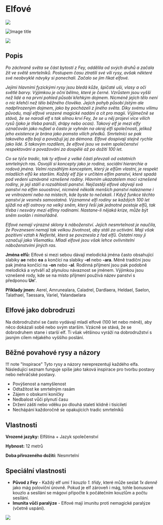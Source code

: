 # Elfové

<img src="/assets/sep_line.png"/>

![Image title](/assets/OW/races/Elf.png)

<img src="/assets/sep_line.png"/>

## Popis

*Po záchraně světa se část bytostí z Fey, oddělila od svých druhů a začala žít ve světě smrtelníků. Postupem času ztratili své vílí rysy, avšak některé své neobvyklé návyky si ponechali. Začalo se jim říkat elfové.*

*Jejími hlavními fyzickými rysy jsou bledá kůže, špičaté uši, vlasy a oči světlé barvy. Výjimkou je oční bělmo, které je černé. Vzrůstem jsou vyšší než lidé a na první pohled působí křehkým dojmem. Nicméně jejich tělo není o nic křehčí než tělo běžného člověka. Jejich pohyb působí jistým ale nadpřirozeným dojmem, jako by pocházeli z jiného světa. Díky svému vílímu původu, mají elfové vrozené magické nadání a cit pro magii. Výjimečně se stává, že se narodí elf s tak silnou krví Fey, že se u něj projeví více vílích rysů (jako je třeba paroží, drápy nebo ocas). Takový elf je mezi elfy označován jako nufael a často je vyhnán na okraj elfí společnosti, jelikož jeho existence je brána jako pomsta vílích předků. Smrtelníci se pak takového elfa bojí a považují jej za démona. Elfové dospívají stejně rychle jako lidé. S takovým rozdílem, že elfové jsou ve svém společenství respektováni a považováni za dospělé až po dožití 100 let.*

*Co se týče tradic, tak ty elfové z velké části převzali od ostatních smrtelných ras. Osvojili si koncepty jako je rodina, sociální hierarchie a rodová jména. Velmi rozsáhlým konceptem, který je elfům vlastní, je respekt mladších elfů ke starším. Každý elf žije v určitém elfím panství, které spadá pod vedení uznávané vznešené rodiny. Hlavním ukazatelem moci vznešené rodiny, je její stáří a rozsáhlosti panství. Nejčastěji elfové obývají svá panství na elfím souostroví, nicméně několik menších panství nalezneme i ve vnitrozemí nebo na místech, kde byste to nečekali. I Když funkce těchto panství je vesměs samostatná. Významné elfí rodiny se každých 100 let sjíždí na elfí ostrovy na velký sněm, který řeší jak jednotné postoje elfů, tak třeba i nesváry mezi elfímy rodinami. Nastane-li nějaká krize, může být sněm svolán i mimořádně.*

*Elfové nemají výrazné sklony k náboženství. Jejich nesmrtelnost je naučila, že Povznesení nemají tak velkou životnost, aby stáli za uctívání. Mají však pozitivní vztah k Neferité, která se povznesla z řad elfů. Ostatní rasy ji označují jako Všematku. Mladí elfové jsou však lehce ovlivnitelní náboženstvími jiných ras.*

**Jména elfů:** Elfové si mezi sebou dávají melodická jména často obsahující slabiky **ae** nebo **ea** a končící na slabiky **-el** nebo **-ara**. Méně tradiční jsou pak jména končící na **-on** nebo **-al**. Rodinná příjmení jsou pak podobně melodická a vytváří až plynulou návaznost se jménem. Výjimkou jsou vznešené rody, kde se na místo příjmení používá název panství s předponou **Un’**.

**Příklady jmen:** Aerel, Amrunealara, Caladrel, Dardlaera, Heldael, Saelon, Talathael, Taessara, Variel, Yalandaelara

## Elfové jako dobrodruzi

Na dobrodružství se často vydávají mladí elfové (100 let nebo méně), aby něco dokázali sobě nebo svým starším. Vzácně se stává, že se dobrodruhem stane i starší elf. Ti však většinou vyráží na dobrodružství s jasným cílem nějakého vyššího poslání. 

## Běžné povahové rysy a názory

!!! note "Inspirace"
    Tyto rysy a názory nereprezentují každého elfa. Následující seznam funguje spíše jako taková inspirace pro tvorbu postavy nebo nehráčské postavy. 

- Povýšenost a namyšlenost
- Odtažitost ke smrtelným rasám
- Zájem o obskurní koníčky
- Nedbalost vůči plynutí času
- Držení zášti nebo vděku po dlouhá staletí klidně i tisíciletí
- Nechápání každoročně se opakujících tradic smrtelníků

## Vlastnosti

**Vrozené jazyky:** Elfština + Jazyk společenství

**Hybnost:** 12 metrů

**Doba přirozeného dožití:** Nesmrtelní

## Speciální vlastnosti

- **Původ z Fey** - Každý elf umí *1 kouzlo 1. třídy*, které může seslat *1x denně* jako mág poloviční úrovně. Pokud je elf zároveň i mág, tohle bonusové kouzlo a sesílání se mágovi připočte k počátečním kouzlům a počtu sesílání.
- **Imunita vůči paralýze** - Elfové mají imunitu proti nemagické paralýze (včetně uspání).

<img src="/assets/sep_line.png"/>

